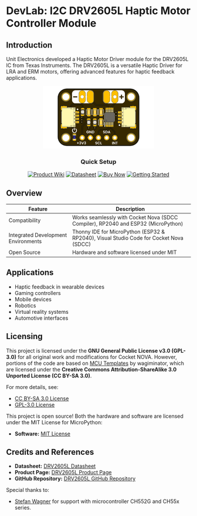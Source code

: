 # DevLab: I2C DRV2605L Haptic Motor Controller Module

## Introduction

Unit Electronics developed a Haptic Motor Driver module for the DRV2605L IC from Texas Instruments. The DRV2605L is a versatile Haptic Driver for LRA and ERM motors, offering advanced features for haptic feedback applications.

<p align="center">
  <img src="./hardware/resources/unit_top_v_1_0_ue0065_DRV2605.png" width="60%" alt="DRV2605L Module">
</p>



<div align="center">

### Quick Setup


[<img src="https://img.shields.io/badge/Product%20Wiki-blue?style=for-the-badge" alt="Product Wiki">](https://unit-electronics-mx.github.io/unit_i2c_drv2605l_haptic_motor_controller_module/)
[<img src="https://img.shields.io/badge/Datasheet-green?style=for-the-badge" alt="Datasheet">](hardware/resources/)
[<img src="https://img.shields.io/badge/Buy%20Now-orange?style=for-the-badge" alt="Buy Now">](https://uelectronics.com/)
[<img src="https://img.shields.io/badge/Getting%20Started-purple?style=for-the-badge" alt="Getting Started">](https://unit-electronics-mx.github.io/unit_i2c_drv2605l_haptic_motor_controller_module/software/getting-started.html)

</div>


## Overview

| Feature                      | Description                        |
|------------------------------|------------------------------------|
| Compatibility                | Works seamlessly with Cocket Nova (SDCC Compiler), RP2040 and ESP32 (MicroPython) |
| Integrated Development Environments | Thonny IDE for MicroPython (ESP32 & RP2040), Visual Studio Code for Cocket Nova (SDCC) |
| Open Source                  | Hardware and software licensed under MIT |

## Applications

- Haptic feedback in wearable devices
- Gaming controllers
- Mobile devices
- Robotics
- Virtual reality systems
- Automotive interfaces

## Licensing

This project is licensed under the **GNU General Public License v3.0 (GPL-3.0)** for all original work and modifications for Cocket NOVA.
However, portions of the code are based on [MCU Templates](https://github.com/wagiminator/MCU-Templates) by wagiminator, which are licensed under the **Creative Commons Attribution-ShareAlike 3.0 Unported License (CC BY-SA 3.0)**.

For more details, see:
- [CC BY-SA 3.0 License](http://creativecommons.org/licenses/by-sa/3.0/)
- [GPL-3.0 License](https://www.gnu.org/licenses/gpl-3.0.en.html)

This project is open source! Both the hardware and software are licensed under the MIT License for MicroPython:
- **Software:** [MIT License](https://opensource.org/licenses/MIT)


## Credits and References

- **Datasheet:** [DRV2605L Datasheet](https://www.ti.com/lit/ds/symlink/drv2605l.pdf)
- **Product Page:** [DRV2605L Product Page](https://www.ti.com/product/DRV2605L)
- **GitHub Repository:** [DRV2605L GitHub Repository](https://github.com/UNIT-Electronics/UNIT_DRV2605L_Haptic_Motor_Driver)

Special thanks to:
- [Stefan Wagner](https://github.com/wagiminator) for support with microcontroller CH552G and CH55x series.
